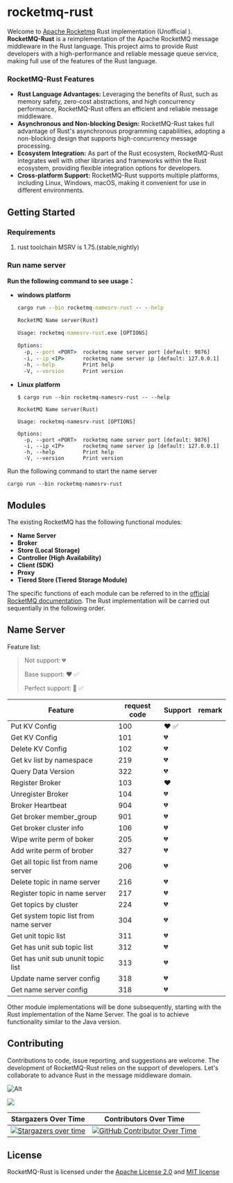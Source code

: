 # rocketmq-rust

 Welcome to [Apache Rocketmq](https://github.com/apache/rocketmq) Rust implementation (Unofficial ). **RocketMQ-Rust** is a reimplementation of the Apache RocketMQ message middleware in the Rust language. This project aims to provide Rust developers with a high-performance and reliable message queue service, making full use of the features of the Rust language.

### RocketMQ-Rust Features

- **Rust Language Advantages:** Leveraging the benefits of Rust, such as memory safety, zero-cost abstractions, and high concurrency performance, RocketMQ-Rust offers an efficient and reliable message middleware.
- **Asynchronous and Non-blocking Design:** RocketMQ-Rust takes full advantage of Rust's asynchronous programming capabilities, adopting a non-blocking design that supports high-concurrency message processing.
- **Ecosystem Integration:** As part of the Rust ecosystem, RocketMQ-Rust integrates well with other libraries and frameworks within the Rust ecosystem, providing flexible integration options for developers.
- **Cross-platform Support:** RocketMQ-Rust supports multiple platforms, including Linux, Windows, macOS, making it convenient for use in different environments.

## Getting Started

### Requirements

1. rust toolchain MSRV is 1.75.(stable,nightly)

### Run name server

**Run the following command to see usage：**

- **windows platform**

  ```cmd
  cargo run --bin rocketmq-namesrv-rust -- --help
  
  RocketMQ Name server(Rust)
  
  Usage: rocketmq-namesrv-rust.exe [OPTIONS]
  
  Options:
    -p, --port <PORT>  rocketmq name server port [default: 9876]
    -i, --ip <IP>      rocketmq name server ip [default: 127.0.0.1]
    -h, --help         Print help
    -V, --version      Print version
  ```

- **Linux platform**

  ```shell
  $ cargo run --bin rocketmq-namesrv-rust -- --help
  
  RocketMQ Name server(Rust)
  
  Usage: rocketmq-namesrv-rust [OPTIONS]
  
  Options:
    -p, --port <PORT>  rocketmq name server port [default: 9876]
    -i, --ip <IP>      rocketmq name server ip [default: 127.0.0.1]
    -h, --help         Print help
    -V, --version      Print version
  ```

Run the following command to start the name server

```shell
cargo run --bin rocketmq-namesrv-rust
```

## Modules

The existing RocketMQ has the following functional modules:

- **Name Server**
- **Broker**
- **Store (Local Storage)**
- **Controller (High Availability)**
- **Client (SDK)**
- **Proxy**
- **Tiered Store (Tiered Storage Module)**

The specific functions of each module can be referred to in the [official RocketMQ documentation](https://github.com/apache/rocketmq/tree/develop/docs). The Rust implementation will be carried out sequentially in the following order.

## Name Server

Feature list:

> Not support: :broken_heart:
>
> Base support: :heart: :white_check_mark:
>
> Perfect support: :sparkling_heart: :white_check_mark:

| Feature                                | request code | Support        | remark |
| -------------------------------------- | ------------ | -------------- | ------ |
| Put KV Config                          | 100          | :heart: :white_check_mark: |        |
| Get KV Config                          | 101          | :broken_heart: |        |
| Delete KV Config                       | 102          | :broken_heart: |        |
| Get kv list by namespace               | 219          | :broken_heart: |        |
| Query Data Version                     | 322          | :broken_heart: |        |
| Register Broker                        | 103          | :heart:        |        |
| Unregister Broker                      | 104          | :broken_heart: |        |
| Broker Heartbeat                       | 904          | :broken_heart: |        |
| Get broker member_group                | 901          | :broken_heart: |        |
| Get broker cluster info                | 106          | :broken_heart: |        |
| Wipe write perm of boker               | 205          | :broken_heart: |        |
| Add write perm of brober               | 327          | :broken_heart: |        |
| Get all topic list from name server    | 206          | :broken_heart: |        |
| Delete topic in name server            | 216          | :broken_heart: |        |
| Register topic in name server          | 217          | :broken_heart: |        |
| Get topics by cluster                  | 224          | :broken_heart: |        |
| Get system topic list from name server | 304          | :broken_heart: |        |
| Get unit topic list                    | 311          | :broken_heart: |        |
| Get has unit sub topic list            | 312          | :broken_heart: |        |
| Get has unit sub ununit topic list     | 313          | :broken_heart: |        |
| Update name server config              | 318          | :broken_heart: |        |
| Get name server config                 | 318          | :broken_heart: |        |

Other module implementations will be done subsequently, starting with the Rust implementation of the Name Server. The goal is to achieve functionality similar to the Java version.

## Contributing

Contributions to code, issue reporting, and suggestions are welcome. The development of RocketMQ-Rust relies on the support of developers. Let's collaborate to advance Rust in the message middleware domain.

![Alt](https://repobeats.axiom.co/api/embed/6ca125de92b36e1f78c6681d0a1296b8958adea1.svg "Repobeats analytics image")

<a href="https://github.com/mxsm/rocketmq-rust/graphs/contributors">
  <img src="https://contrib.rocks/image?repo=mxsm/rocketmq-rust&anon=1" />
</a>


|                   **Stargazers Over Time**                   |                  **Contributors Over Time**                  |
| :----------------------------------------------------------: | :----------------------------------------------------------: |
| [![Stargazers over time](https://api.star-history.com/svg?repos=mxsm/rocketmq-rust&type=Date)](https://api.star-history.com/svg?repos=mxsm/rocketmq-rust&type=Date) | [![GitHub Contributor Over Time](https://contributor-overtime-api.git-contributor.com/contributors-svg?chart=contributorOverTime&repo=mxsm/rocketmq-rust)](https://git-contributor.com?chart=contributorOverTime&repo=mxsm/rocketmq-rust) |

## License

RocketMQ-Rust is licensed under the [Apache License 2.0](https://github.com/mxsm/rocketmq-rust/blob/main/LICENSE-APACHE) and [MIT license](https://github.com/mxsm/rocketmq-rust/blob/main/LICENSE-MIT)